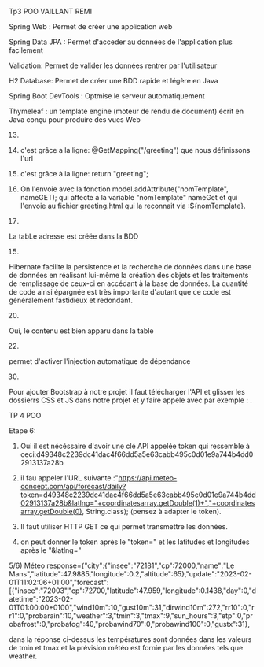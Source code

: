 Tp3 POO VAILLANT REMI

Spring Web : Permet de créer une application web

Spring Data JPA : Permet d'acceder au données de l'application plus facilement

Validation: Permet de valider les données rentrer par l'utilisateur

H2 Database: Permet de créer une BDD rapide et légère en Java

Spring Boot DevTools : Optmise le serveur automatiquement

Thymeleaf : un template engine (moteur de rendu de document) écrit en Java conçu pour produire des vues Web

13)
1) c'est grâce a la ligne: @GetMapping("/greeting") que nous définissons l'url
2) c'est grâce à la ligne: return "greeting";
3) On l'envoie avec la fonction model.addAttribute("nomTemplate", nameGET); qui affecte à la variable "nomTemplate" nameGet et qui l'envoie au fichier greeting.html qui la reconnait via :${nomTemplate}.

17)
La tabLe adresse est créée dans la BDD

15)
Hibernate facilite la persistence et la recherche de données dans une base de données en réalisant lui-même la création des objets et les traitements de remplissage de ceux-ci en accédant à la base de données. La quantité de code ainsi épargnée est très importante d'autant que ce code est généralement fastidieux et redondant.

20)
Oui, le contenu est bien apparu dans la table 

22)
permet d'activer l'injection automatique de dépendance

30)
Pour ajouter Bootstrap à notre projet il faut télécharger l'API et glisser les dossierrs CSS et JS dans notre projet et y faire appele avec par exemple : <link rel="stylesheet" href="css/bootstrap.css">.


TP 4 POO

Etape 6:

1) Oui il est nécéssaire d'avoir une clé API appelée token qui ressemble à ceci:d49348c2239dc41dac4f66dd5a5e63cabb495c0d01e9a744b4dd02913137a28b

2) il fau appeler l'URL suivante :"https://api.meteo-concept.com/api/forecast/daily?token=d49348c2239dc41dac4f66dd5a5e63cabb495c0d01e9a744b4dd02913137a28b&latlng="+coordinatesarray.getDouble(1)+","+coordinatesarray.getDouble(0), String.class);
(pensez à adapter le token).

3) Il faut utiliser HTTP GET ce qui permet transmettre les données.

4) on peut donner le token après le "token=" et les latitudes et longitudes après le "&latlng="

5/6) Méteo response={"city":{"insee":"72181","cp":72000,"name":"Le Mans","latitude":47.9885,"longitude":0.2,"altitude":65},"update":"2023-02-01T11:02:06+01:00","forecast":[{"insee":"72003","cp":72700,"latitude":47.959,"longitude":0.1438,"day":0,"datetime":"2023-02-01T01:00:00+0100","wind10m":10,"gust10m":31,"dirwind10m":272,"rr10":0,"rr1":0,"probarain":10,"weather":3,"tmin":3,"tmax":9,"sun_hours":3,"etp":0,"probafrost":0,"probafog":40,"probawind70":0,"probawind100":0,"gustx":31},

dans la réponse ci-dessus les températures sont données dans les valeurs de tmin et tmax et la prévision météo est fornie par les données tels que weather. 



